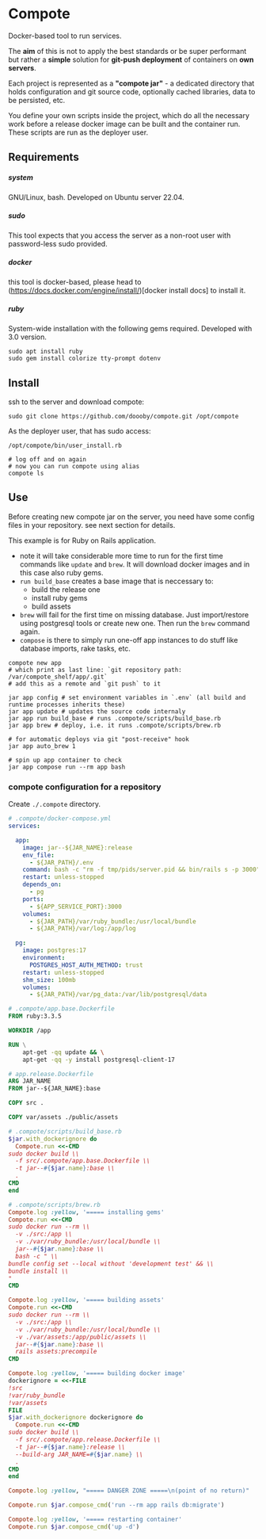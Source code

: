 # Compote
Docker-based tool to run services.

The **aim** of this is not to apply the best standards or be super performant but rather a **simple** solution for **git-push deployment** of containers on **own servers**.

Each project is represented as a **"compote jar"** - a dedicated directory that holds configuration and git source code, optionally cached libraries, data to be persisted, etc.

You define your own scripts inside the project, which do all the necessary work before a release docker image can be built and the container run. These scripts are run as the deployer user.

## Requirements

##### system
GNU/Linux, bash. Developed on Ubuntu server 22.04.

##### sudo
This tool expects that you access the server as a non-root user with password-less sudo provided.

##### docker
this tool is docker-based, please head to (https://docs.docker.com/engine/install/)[docker install docs] to install it.

##### ruby
System-wide installation with the following gems required. Developed with 3.0 version.
```shell
sudo apt install ruby
sudo gem install colorize tty-prompt dotenv
```

## Install
ssh to the server and download compote:
```shell
sudo git clone https://github.com/doooby/compote.git /opt/compote
```

As the deployer user, that has sudo access:
```shell
/opt/compote/bin/user_install.rb
```

```shell
# log off and on again
# now you can run compote using alias
compote ls
```

## Use
Before creating new compote jar on the server, you need have some config files in your repository. see next section for details.

This example is for Ruby on Rails application.
- note it will take considerable more time to run for the first time commands like `update` and `brew`. It will download docker images and in this case also ruby gems.
- `run build_base` creates a base image that is neccessary to:
  - build the release one
  - install ruby gems
  - build assets
- `brew` will fail for the first time on missing database. Just import/restore using postgresql tools or create new one. Then run the `brew` command again.
- `compose` is there to simply run one-off app instances to do stuff like database imports, rake tasks, etc.
```shell
compote new app
# which print as last line: `git repository path: /var/compote_shelf/app/.git`
# add this as a remote and `git push` to it

jar app config # set environment variables in `.env` (all build and runtime processes inherits these)
jar app update # updates the source code internaly
jar app run build_base # runs .compote/scripts/build_base.rb
jar app brew # deploy, i.e. it runs .compote/scripts/brew.rb

# for automatic deploys via git "post-receive" hook
jar app auto_brew 1

# spin up app container to check
jar app compose run --rm app bash
```

### compote configuration for a repository
Create `./.compote` directory.
```yaml
# .compote/docker-compose.yml
services:

  app:
    image: jar--${JAR_NAME}:release
    env_file:
      - ${JAR_PATH}/.env
    command: bash -c "rm -f tmp/pids/server.pid && bin/rails s -p 3000"
    restart: unless-stopped
    depends_on:
      - pg
    ports:
      - ${APP_SERVICE_PORT}:3000
    volumes:
      - ${JAR_PATH}/var/ruby_bundle:/usr/local/bundle
      - ${JAR_PATH}/var/log:/app/log

  pg:
    image: postgres:17
    environment:
      POSTGRES_HOST_AUTH_METHOD: trust
    restart: unless-stopped
    shm_size: 100mb
    volumes:
      - ${JAR_PATH}/var/pg_data:/var/lib/postgresql/data
```
```Dockerfile
# .compote/app.base.Dockerfile
FROM ruby:3.3.5

WORKDIR /app

RUN \
    apt-get -qq update && \
    apt-get -qq -y install postgresql-client-17
```
```Dockerfile
# app.release.Dockerfile
ARG JAR_NAME
FROM jar--${JAR_NAME}:base

COPY src .

COPY var/assets ./public/assets
```
```rb
# .compote/scripts/build_base.rb
$jar.with_dockerignore do
  Compote.run <<-CMD
sudo docker build \\
  -f src/.compote/app.base.Dockerfile \\
  -t jar--#{$jar.name}:base \\
  .
CMD
end
```
```rb
# .compote/scripts/brew.rb
Compote.log :yellow, '===== installing gems'
Compote.run <<-CMD
sudo docker run --rm \\
  -v ./src:/app \\
  -v ./var/ruby_bundle:/usr/local/bundle \\
  jar--#{$jar.name}:base \\
  bash -c " \\
bundle config set --local without 'development test' && \\
bundle install \\
"
CMD

Compote.log :yellow, '===== building assets'
Compote.run <<-CMD
sudo docker run --rm \\
  -v ./src:/app \\
  -v ./var/ruby_bundle:/usr/local/bundle \\
  -v ./var/assets:/app/public/assets \\
  jar--#{$jar.name}:base \\
  rails assets:precompile
CMD

Compote.log :yellow, '===== building docker image'
dockerignore = <<-FILE
!src
!var/ruby_bundle
!var/assets
FILE
$jar.with_dockerignore dockerignore do
  Compote.run <<-CMD
sudo docker build \\
  -f src/.compote/app.release.Dockerfile \\
  -t jar--#{$jar.name}:release \\
  --build-arg JAR_NAME=#{$jar.name} \\
  .
CMD
end

Compote.log :yellow, "===== DANGER ZONE =====\n(point of no return)"

Compote.run $jar.compose_cmd('run --rm app rails db:migrate')

Compote.log :yellow, '===== restarting container'
Compote.run $jar.compose_cmd('up -d')
```
